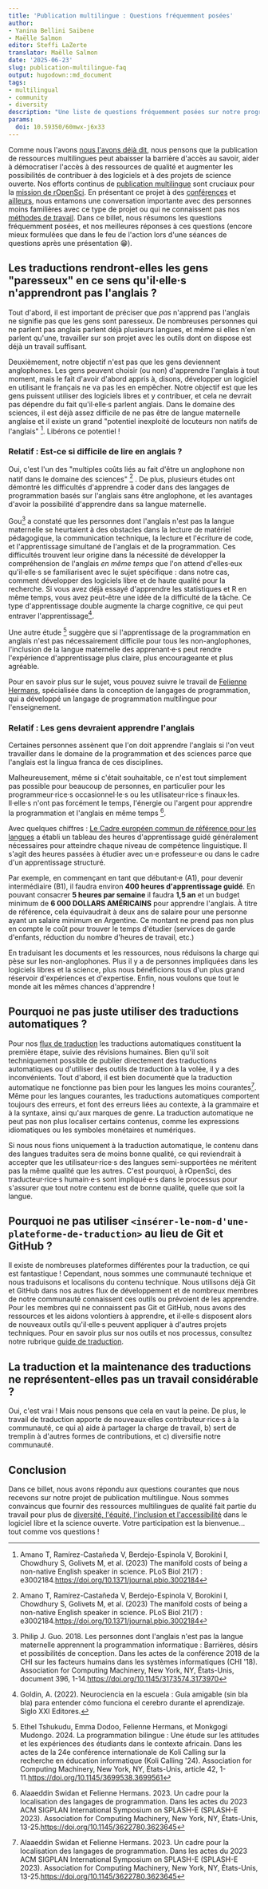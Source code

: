 ```yaml
---
title: 'Publication multilingue : Questions fréquemment posées'
author:
- Yanina Bellini Saibene
- Maëlle Salmon
editor: Steffi LaZerte
translator: Maëlle Salmon
date: '2025-06-23'
slug: publication-multilingue-faq
output: hugodown::md_document
tags:
- multilingual
- community
- diversity
description: "Une liste de questions fréquemment posées sur notre programme multilingue et notre processus de traduction et de localisation, ainsi que nos meilleures réponses à ces questions."
params:
  doi: 10.59350/60mwx-j6x33
---
```



Comme nous l'avons [nous l'avons déjà dit](/multilingual-publishing), nous pensons que la publication de ressources multilingues peut abaisser la barrière d'accès au savoir, aider à démocratiser l'accès à des ressources de qualité et augmenter les possibilités de contribuer à des logiciels et à des projets de science ouverte.
Nos efforts continus de [publication multilingue](/multilingual-publishing) sont cruciaux pour la [mission de rOpenSci](/about).
En présentant ce projet à des [conférences](/talks-papers/) et [ailleurs](/commcalls/nov2023-multilingual/), nous entamons une conversation importante avec des personnes moins familières avec ce type de projet ou qui ne connaissent pas nos [méthodes de travail](https://translationguide.ropensci.org/).
Dans ce billet, nous résumons les questions fréquemment posées, et nos meilleures réponses à ces questions (encore mieux formulées que dans le feu de l'action lors d'une séances de questions après une présentation :grin:).

## Les traductions rendront-elles les gens "paresseux" en ce sens qu'il·elle·s n'apprendront pas l'anglais ?

Tout d'abord, il est important de préciser que *pas* n'apprend pas l'anglais ne signifie pas que les gens sont paresseux.
De nombreuses personnes qui ne parlent pas anglais parlent déjà plusieurs langues, et même si elles n'en parlent qu'une, travailler sur son projet avec les outils dont on dispose est déjà un travail suffisant.

Deuxièmement, notre objectif n'est pas que les gens deviennent anglophones. Les gens peuvent choisir (ou non) d'apprendre l'anglais à tout moment, mais le fait d'avoir d'abord appris à, disons, développer un logiciel en utilisant le français ne va pas les en empêcher.
 Notre objectif est que les gens puissent utiliser des logiciels libres et y contribuer, et cela ne devrait pas dépendre du fait qu'il·elle·s parlent anglais. Dans le domaine des sciences, il est déjà assez difficile de ne pas être de langue maternelle anglaise et il existe un grand "potentiel inexploité de locuteurs non natifs de l'anglais" [^amano]. Libérons ce potentiel !

[^amano]: Amano T, Ramírez-Castañeda V, Berdejo-Espinola V, Borokini I, Chowdhury S, Golivets M, et al. (2023) The manifold costs of being a non-native English speaker in science. PLoS Biol 21(7) : e3002184.<https://doi.org/10.1371/journal.pbio.3002184>

### Relatif : Est-ce si difficile de lire en anglais ?

Oui, c'est l'un des "multiples coûts liés au fait d'être un anglophone non natif dans le domaine des sciences" [^amano] .
De plus, plusieurs études ont démontré les difficultés d'apprendre à coder dans des langages de programmation basés sur l'anglais sans être anglophone, et les avantages d'avoir la possibilité d'apprendre dans sa langue maternelle.

Gou[^gou] a constaté que les personnes dont l'anglais n'est pas la langue maternelle se heurtaient à des obstacles dans la lecture de matériel pédagogique, la communication technique, la lecture et l'écriture de code, et l'apprentissage simultané de l'anglais et de la programmation.
Ces difficultés trouvent leur origine dans la nécessité de développer la compréhension de l'anglais *en même temps* que l'on attend d'elles·eux qu'il·elle·s se familiarisent avec le sujet spécifique : dans notre cas, comment développer des logiciels libre et de haute qualité pour la recherche.
 Si vous avez déjà essayé d'apprendre les statistiques et R en même temps, vous avez peut-être une idée de la difficulté de la tâche. Ce type d'apprentissage double augmente la charge cognitive, ce qui peut entraver l'apprentissage[^godin].

[^godin]: Goldin, A. (2022). Neurociencia en la escuela : Guía amigable (sin bla bla) para entender cómo funciona el cerebro durante el aprendizaje. Siglo XXI Editores.

Une autre étude [^tshukudu] suggère que si l'apprentissage de la programmation en anglais n'est pas nécessairement difficile pour tous les non-anglophones, l'inclusion de la langue maternelle des apprenant·e·s peut rendre l'expérience d'apprentissage plus claire, plus encourageante et plus agréable.

Pour en savoir plus sur le sujet, vous pouvez suivre le travail de [Felienne Hermans](https://www.felienne.com), spécialisée dans la conception de langages de programmation, qui a développé un langage de programmation multilingue pour l'enseignement.

[^gou]: Philip J. Guo. 2018. Les personnes dont l'anglais n'est pas la langue maternelle apprennent la programmation informatique : Barrières, désirs et possibilités de conception. Dans les actes de la conférence 2018 de la CHI sur les facteurs humains dans les systèmes informatiques (CHI '18). Association for Computing Machinery, New York, NY, États-Unis, document 396, 1-14.<https://doi.org/10.1145/3173574.3173970>

[^tshukudu]: Ethel Tshukudu, Emma Dodoo, Felienne Hermans, et Monkgogi Mudongo. 2024. La programmation bilingue : Une étude sur les attitudes et les expériences des étudiants dans le contexte africain. Dans les actes de la 24e conférence internationale de Koli Calling sur la recherche en éducation informatique (Koli Calling '24). Association for Computing Machinery, New York, NY, États-Unis, article 42, 1-11.<https://doi.org/10.1145/3699538.3699561>

### Relatif : Les gens devraient apprendre l'anglais

Certaines personnes assènent que l'on doit apprendre l'anglais si l'on veut travailler dans le domaine de la programmation et des sciences parce que l'anglais est la lingua franca de ces disciplines.

Malheureusement, même si c'était souhaitable, ce n'est tout simplement pas possible pour beaucoup de personnes, en particulier pour les programmeur·rice·s occasionnel·le·s ou les utilisateur·rice·s finaux·les. Il·elle·s n'ont pas forcément le temps, l'énergie ou l'argent pour apprendre la programmation et l'anglais en même temps [^swidan].

[^swidan]: Alaaeddin Swidan et Felienne Hermans. 2023. Un cadre pour la localisation des langages de programmation. Dans les actes du 2023 ACM SIGPLAN International Symposium on SPLASH-E (SPLASH-E 2023). Association for Computing Machinery, New York, NY, États-Unis, 13-25.<https://doi.org/10.1145/3622780.3623645>

Avec quelques chiffres : [Le Cadre européen commun de référence pour les langues](https://www.languagecert.org/en/guided-learning-hours) a établi un tableau des heures d'apprentissage guidé généralement nécessaires pour atteindre chaque niveau de compétence linguistique. Il s'agit des heures passées à étudier avec un·e professeur·e ou dans le cadre d'un apprentissage structuré.

Par exemple, en commençant en tant que débutant·e (A1), pour devenir intermédiaire (B1), il faudra environ **400 heures d'apprentissage guidé**.  En pouvant consacrer **5 heures par semaine** il faudra **1,5 an**  et un budget minimum de **6 000 DOLLARS AMÉRICAINS** pour apprendre l'anglais. À titre de référence, cela équivaudrait à deux ans de salaire pour une personne ayant un salaire minimum en Argentine. Ce montant ne prend pas non plus en compte le coût pour trouver le temps d'étudier (services de garde d'enfants, réduction du nombre d'heures de travail, etc.)

En traduisant les documents et les ressources, nous réduisons la charge qui pèse sur les non-anglophones. Plus il y a de personnes impliquées dans les logiciels libres et la science, plus nous bénéficions tous d'un plus grand réservoir d'expériences et d'expertise.
Enfin, nous voulons que tout le monde ait les mêmes chances d'apprendre !

## Pourquoi ne pas juste utiliser des traductions automatiques ?

Pour nos [flux de traduction](https://translationguide.ropensci.org/intro.html#general-aspects-of-the-stage-1-of-the-translation-process) les traductions automatiques constituent la première étape, suivie des révisions humaines.
Bien qu'il soit techniquement possible de publier directement des traductions automatiques ou d'utiliser des outils de traduction à la volée, il y a des inconvénients.
 Tout d'abord, il est bien documenté que la traduction automatique ne fonctionne pas bien pour les langues les moins courantes[^swidan].
Même pour les langues courantes, les traductions automatiques comportent toujours des erreurs, et font des erreurs liées au contexte, à la grammaire et à la syntaxe, ainsi qu'aux marques de genre.
La traduction automatique ne peut pas non plus localiser certains contenus, comme les expressions idiomatiques ou les symboles monétaires et numériques.

Si nous nous fions uniquement à la traduction automatique, le contenu dans des langues traduites sera de moins bonne qualité, ce qui reviendrait à accepter que les utilisateur·rice·s des langues semi-supportées ne méritent pas la même qualité que les autres.
C'est pourquoi, à rOpenSci, des traducteur·rice·s humain·e·s sont impliqué·e·s dans le processus pour s'assurer que tout notre contenu est de bonne qualité, quelle que soit la langue.

## Pourquoi ne pas utiliser `<insérer-le-nom-d'une-plateforme-de-traduction>` au lieu de Git et GitHub ?

Il existe de nombreuses plateformes différentes pour la traduction, ce qui est fantastique !
Cependant, nous sommes une communauté technique et nous traduisons et localisons du contenu technique.
Nous utilisons déjà Git et GitHub dans nos autres flux de développement et de nombreux membres de notre communauté connaissent ces outils ou prévoient de les apprendre.
Pour les membres qui ne connaissent pas Git et GitHub, nous avons des ressources et les aidons volontiers à apprendre, et il·elle·s disposent alors de nouveaux outils qu'il·elle·s peuvent appliquer à d'autres projets techniques.
Pour en savoir plus sur nos outils et nos processus, consultez notre rubrique [guide de traduction](https://translationguide.ropensci.org/intro.html#technical-infrastructure-and-workflows).

## La traduction et la maintenance des traductions ne représentent-elles pas un travail considérable ?

Oui, c'est vrai !
Mais nous pensons que cela en vaut la peine.
De plus, le travail de traduction apporte de nouveaux·elles contributeur·rice·s à la communauté, ce qui a) aide à partager la charge de travail, b) sert de tremplin à d'autres formes de contributions, et c) diversifie notre communauté.

## Conclusion

Dans ce billet, nous avons répondu aux questions courantes que nous recevons sur notre projet de publication multilingue.
Nous sommes convaincus que fournir des ressources multilingues de qualité fait partie du travail pour plus de [diversité, l'équité, l'inclusion et l'accessibilité](/blog/2025/02/05/no-science-without-deia/) dans le logiciel libre et la science ouverte.
Votre participation est la bienvenue... tout comme vos questions !